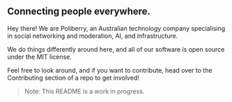 ## Connecting people everywhere.

Hey there! We are Poliberry, an Australian technology company specialising in social networking and moderation, AI, and infrastructure.

We do things differently around here, and all of our software is open source under the MIT license.

Feel free to look around, and if you want to contribute, head over to the Contributing section of a repo to get involved!
> Note: This README is a work in progress.
